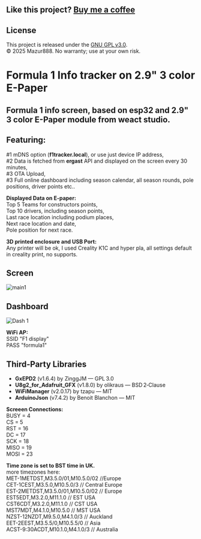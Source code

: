 ##  Like this project? [Buy me a coffee](coff.ee/mazur888)  

## License

This project is released under the [GNU GPL v3.0](LICENSE).  
© 2025 Mazur888. No warranty; use at your own risk.

# Formula 1 Info tracker on 2.9" 3 color E-Paper
  
  
## Formula 1 info screen, based on esp32 and **2.9"  3 color E-Paper module from weact studio**.  

  
## Featuring:
#1 mDNS option (**f1tracker.local**), or use just device IP address,  
#2 Data is fetched from **ergast** API and displayed on the screen every 30 minutes,  
#3 OTA Upload,  
#3 Full online dashboard including season calendar, all season rounds, pole positions, driver points etc..   

**Displayed Data on E-paper:**  
Top 5 Teams for constructors points,  
Top 10 drivers, including season points,    
Last race location including podium places,  
Next race location and date,   
Pole position for next race.  

**3D printed enclosure and USB Port:**  
Any printer will be ok, I used Creality K1C and hyper pla, all settings default in creality print, no supports.  

## Screen   

![main1](https://github.com/user-attachments/assets/bd2d88d6-c71a-4726-ab1c-6443115e69ff)  

## Dashboard     

![Dash 1](https://github.com/user-attachments/assets/c9934ac0-f57a-41f1-b868-346afdeda1d2)

  
**WiFi AP:**  
SSID "F1 display"  
PASS "formula1"  
  
## Third‑Party Libraries  
- **GxEPD2** (v1.6.4) by ZinggJM — GPL 3.0  
- **U8g2_for_Adafruit_GFX** (v1.8.0) by olikraus — BSD 2‑Clause  
- **WiFiManager** (v2.0.17) by tzapu — MIT  
- **ArduinoJson** (v7.4.2) by Benoit Blanchon — MIT  

**Screeen Connections:**  
BUSY = 4  
CS = 5  
RST = 16  
DC = 17  
SCK = 18  
MISO = 19  
MOSI = 23  

**Time zone is set to BST time in UK.**   
more timezones here:  
MET-1METDST,M3.5.0/01,M10.5.0/02   //Europe  
CET-1CEST,M3.5.0,M10.5.0/3         // Central Europe  
EST-2METDST,M3.5.0/01,M10.5.0/02   // Europe  
EST5EDT,M3.2.0,M11.1.0           // EST USA  
CST6CDT,M3.2.0,M11.1.0           // CST USA  
MST7MDT,M4.1.0,M10.5.0           // MST USA  
NZST-12NZDT,M9.5.0,M4.1.0/3      // Auckland  
EET-2EEST,M3.5.5/0,M10.5.5/0     // Asia  
ACST-9:30ACDT,M10.1.0,M4.1.0/3   // Australia  

